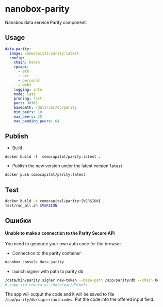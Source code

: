 # nanobox-parity

Nanobox data service Parity component.

## Usage

```yml
data.parity:
  image: comocapital/parity:latest
  config:
    chain: kovan
    rpcapi:
      - eth
      - net
      - personal
      - web3
    logging: info
    mode: last
    pruning: fast
    port: 30303
    basepath: /data/var/db/parity
    min_peers: 10
    max_peers: 25
    max_pending_peers: 64
```

## Publish

* Build 
```
docker build -t  comocapital/parity:latest .
```

*  Publish the new version under the latest version `latest`
```sh
docker push comocapital/parity:latest
```

## Test

```sh
docker build -t comocapital/parity:{VERSION} .
test/run_all.sh $VERSION
```

## Ошибки

#### Unable to make a connection to the Parity Secure API

You need to generate your own auth code for the browser.

* Connection to the parity container

```sh
nanobox console data.parity
```

*  launch signer with path to parity db

```sh
/data/bin/parity signer new-token --base-path /app/parity/db --chain kovan
# /app это ссылка до /data/var/db/unfs
```

The app will output the code and it will be saved to file `/app/parity/db/signer/authcodes`. Put the code into the offered input field.
